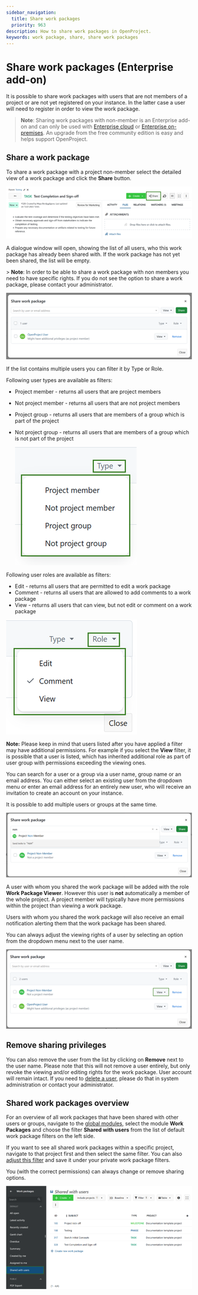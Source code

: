 ```yaml
---
sidebar_navigation:
  title: Share work packages
  priority: 963
description: How to share work packages in OpenProject.
keywords: work package, share, share work packages
---
```


# Share work packages (Enterprise add-on)

It is possible to share work packages with users that are not members of a project or are not yet registered on your instance. In the latter case a user will need to register in order to view the work package.

> **Note**: Sharing work packages with non-member is an Enterprise add-on and can only be used with [Enterprise cloud](../../../enterprise-guide/enterprise-cloud-guide/) or  [Enterprise on-premises](../../../enterprise-guide/enterprise-on-premises-guide/). An upgrade from the free community edition is easy and helps support OpenProject.

## Share a work package

To share a work package with a project non-member select the detailed view of a work package and click the **Share** button.

![Share button in OpenProject work packages](openproject_user_guide_share_button_wp.png)

A dialogue window will open, showing the list of all users, who this work package has already been shared with. If the work package has not yet been shared, the list will be empty. 

\> **Note**: In order to be able to share a work package with non members you need to have specific rights. If you do not see the option to share a work package, please contact your administrator.

![List of users with access to a work package in OpenProject](openproject_user_guide_shared_with_list.png)

If the list contains multiple users you can filter it by Type or Role. 

Following user types are available as filters:

- Project member - returns all users that are project members

- Not project member - returns all users that are not project members

- Project group - returns all users that are members of a group which is part of the project

- Not project group - returns all users that are members of a group which is not part of the project

  ![Filter list of users by user type](openproject_user_guide_sharing_member_type_filter.png)

Following user roles are available as filters:

- Edit - returns all users that are permitted to edit a work package
- Comment - returns all users that are allowed to add comments to a work package
- View - returns all users that can view, but not edit or comment on a work package

![Filter list of users by user role](openproject_user_guide_sharing_member_role_filter.png)

**Note:** Please keep in mind that users listed after you have applied a filter may have additional permissions. For example if you select the **View** filter, it is possible that a user is listed, which has inherited additional role as part of user group with permissions exceeding the viewing ones.

You can search for a user or a group via a user name, group name or an email address. You can either select an existing user from the dropdown menu or enter an email address for an entirely new user, who will receive an invitation to create an account on your instance. 

It is possible to add multiple users or groups at the same time.

![search for a new user to share a work package](openproject_user_guide_shared_search.png)

A user with whom you shared the work package will be added with the role **Work Package Viewer**. However this user is **not** automatically a member of the whole project. A project member will typically have more permissions within the project than viewing a work package.

Users with whom you shared the work package will also receive an email notification alerting them that the work package has been shared.

You can always adjust the viewing rights of a user by selecting an option from the dropdown menu next to the user name. 

![](openproject_user_guide_shared_with_list_change_role.png)

## Remove sharing privileges

You can also remove the user from the list by clicking on **Remove** next to the user name. Please note that this will not remove a user entirely, but only revoke the viewing and/or editing rights for the work package. User account will remain intact. If you need to [delete a user](../../../system-admin-guide/users-permissions/users/#delete-users), please do that in system administration or contact your administrator.

## Shared work packages overview

For an overview of all work packages that have been shared with other users or groups, navigate to the [global modules](../../home/global-modules/), select the module **Work Packages** and choose the filter **Shared with users** from the list of default work package filters on the left side. 

If you want to see all shared work packages within a specific project, navigate to that project first and then select the same filter. You can also [adjust this filter](../work-package-table-configuration/#filter-work-packages) and save it under your private work package filters.

You (with the correct permissions) can always change or remove sharing options. 

![Filter for work packages shared with other users in OpenProject](openproject_user_guide_shared_with_users_filter.png)
